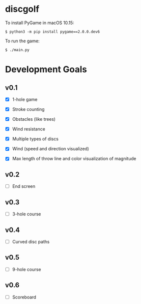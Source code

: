 # discgolf

To install PyGame in macOS 10.15:

```
$ python3 -m pip install pygame==2.0.0.dev6
```

To run the game:

```
$ ./main.py
```

# Development Goals

## v0.1

- [x] 1-hole game

- [x] Stroke counting

- [x] Obstacles (like trees)

- [x] Wind resistance

- [x] Multiple types of discs

- [x] Wind (speed and direction visualized)

- [x] Max length of throw line and color visualization of magnitude

## v0.2

- [ ] End screen

## v0.3

- [ ] 3-hole course

## v0.4

- [ ] Curved disc paths

## v0.5

- [ ] 9-hole course

## v0.6

- [ ] Scoreboard
